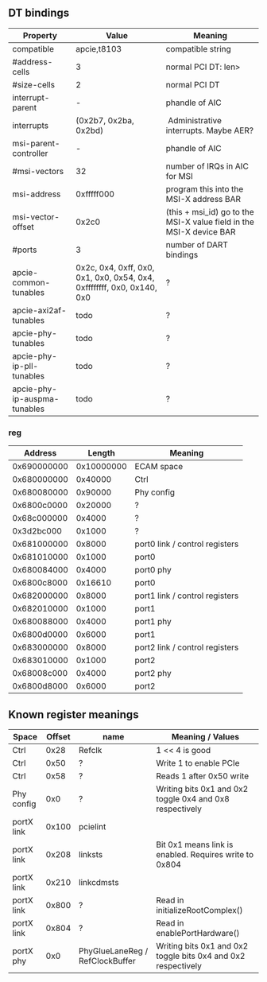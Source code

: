## DT bindings

|      Property     |      Value       |      Meaning      |
|-------------------|------------------|-------------------|
| compatible        | apcie,t8103      | compatible string |
| #address-cells    | 3                | normal PCI DT: <BAR type><addr>len> |
| #size-cells       | 2                | normal PCI DT     |
| interrupt-parent  | -                | phandle of AIC    |
| interrupts        | (0x2b7, 0x2ba, 0x2bd) | Administrative interrupts. Maybe AER? |
| msi-parent-controller | -            | phandle of AIC    |
| #msi-vectors      | 32               | number of IRQs in AIC for MSI |
| msi-address       | 0xfffff000       | program this into the MSI-X address BAR |
| msi-vector-offset | 0x2c0            | (this + msi_id) go to the MSI-X value field in the MSI-X device BAR |
| #ports            | 3                | number of DART bindings |
| apcie-common-tunables | 0x2c, 0x4, 0xff, 0x0, 0x1, 0x0, 0x54, 0x4, 0xffffffff, 0x0, 0x140, 0x0 | ?
| apcie-axi2af-tunables | todo | ? |
| apcie-phy-tunables | todo | ? |
| apcie-phy-ip-pll-tunables | todo | ? |
| apcie-phy-ip-auspma-tunables | todo | ? |

### reg

|   Address   | Length      | Meaning                    |
|-------------|-------------|----------------------------|
| 0x690000000 | 0x10000000  | ECAM space
| 0x680000000 | 0x40000     | Ctrl
| 0x680080000 | 0x90000     | Phy config
| 0x6800c0000 | 0x20000     | ?
| 0x68c000000 | 0x4000      | ?
| 0x3d2bc000  | 0x1000      | ?
| 0x681000000 | 0x8000      | port0 link / control registers
| 0x681010000 | 0x1000      | port0
| 0x680084000 | 0x4000      | port0 phy
| 0x6800c8000 | 0x16610     | port0
| 0x682000000 | 0x8000      | port1 link / control registers
| 0x682010000 | 0x1000      | port1
| 0x680088000 | 0x4000      | port1 phy
| 0x6800d0000 | 0x6000      | port1
| 0x683000000 | 0x8000      | port2 link / control registers
| 0x683010000 | 0x1000      | port2
| 0x68008c000 | 0x4000      | port2 phy
| 0x6800d8000 | 0x6000      | port2

## Known register meanings

|    Space    |    Offset    |      name      | Meaning / Values       |
|-------------|--------------|----------------|------------------------|
| Ctrl        | 0x28         | Refclk         | 1 << 4 is good
| Ctrl        | 0x50         | ?              | Write 1 to enable PCIe
| Ctrl        | 0x58         | ?              | Reads 1 after 0x50 write
| Phy config  | 0x0          | ?              | Writing bits 0x1 and 0x2 toggle 0x4 and 0x8 respectively
| portX link  | 0x100        | pcielint
| portX link  | 0x208        | linksts        | Bit 0x1 means link is enabled. Requires write to 0x804
| portX link  | 0x210        | linkcdmsts
| portX link  | 0x800        | ?              | Read in initializeRootComplex()
| portX link  | 0x804        | ?              | Read in enablePortHardware()
| portX phy   | 0x0          | PhyGlueLaneReg / RefClockBuffer | Writing bits 0x1 and 0x2 toggle bits 0x4 and 0x2 respectively
